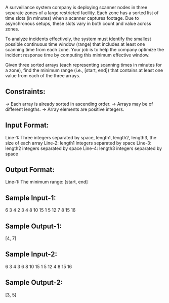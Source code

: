 A surveillance system company is deploying scanner nodes in three separate zones of a large restricted facility. 
Each zone has a sorted list of time slots (in minutes) when a scanner captures footage. 
Due to asynchronous setups, these slots vary in both count and value across zones.

To analyze incidents effectively, the system must identify the smallest possible continuous time window (range) that includes at least one scanning time from each zone. 
Your job is to help the company optimize the incident response time by computing this minimum effective window.

Given three sorted arrays (each representing scanning times in minutes for a zone), find the minimum range (i.e., [start, end]) that contains at least one value from each of the three arrays.

Constraints:
------------
-> Each array is already sorted in ascending order.
-> Arrays may be of different lengths.
-> Array elements are positive integers.

Input Format:
--------------
Line-1: Three integers separated by space, length1, length2, length3, the size of each array
Line-2: length1 integers separated by space
Line-3: length2 integers separated by space
Line-4: length3 integers separated by space

Output Format:
--------------
Line-1: The minimum range: [start, end]

Sample Input-1:
---------------
6 3 4
2 3 4 8 10 15
1 5 12
7 8 15 16

Sample Output-1:
----------------
[4, 7]

Sample Input-2:
---------------
6 3 4
3 6 8 10 15
1 5 12
4 8 15 16

Sample Output-2:
----------------
[3, 5]

